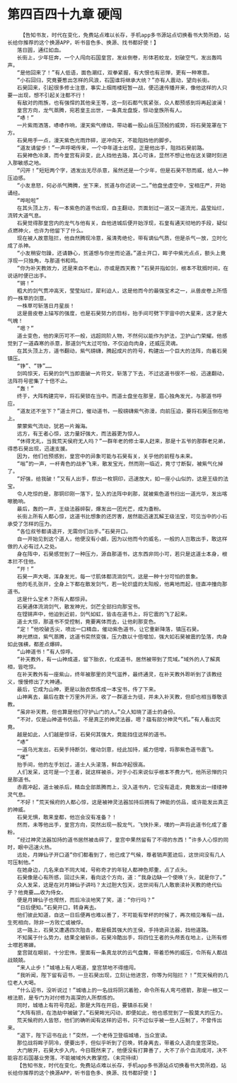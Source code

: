 # 第四百四十九章 硬闯
        【告知书友，时代在变化，免费站点难以长存，手机app多书源站点切换看书大势所趋，站长给你推荐的这个换源APP，听书音色多、换源、找书都好使！】
       落日圆，通红如血。
       长街上，少年狂奔，一个人闯向石国皇宫，发丝倒卷，形体若蛟龙，划破空气，发出轰鸣声。
       “是他回来了！”有人低语，面色潮红，双拳紧握，有大恨也有忌惮，更有一种寒意。
       “小石回归，究竟要惹出怎样的风浪，石国谁将继承大统？”亦有人震动，望向长街。
       石昊回来，引起很多修士注意，事实上烟雨楼短暂一战，便迅速传播开来，像他这样的人只要一出现，想不引起关注都不行！
       有敌对的雨族，也有强悍的其他亲王等，这一刻石都气氛紧张，众人都预感到将再起波澜！
       皇宫方向，龙气蒸腾，宛若皇主出世，一条真龙盘旋，惊动皇族所有人。
       “哧！”
       一片紫雨洒落，哧哧作响，漫天紫气缭绕，带动着一股山岳压顶般的威势，将石昊笼罩在下方。
       石昊用手一点，漫天紫色光雨炸碎，逆冲向天，不能阻挡他的脚步。
       “道友请留步！”一声呼喝传来，一个中年道士出现，正是他出手，阻挡石昊前路。
       石昊神色冷漠，而今皇宫有异变，此人挡他去路，其心可诛，显然不想让他在这关键时刻进入那敏感之地。
       “闪开！”短短两个字，透发出无尽杀意，虽然还是一个少年，但是石昊不怒而威，给人一种压迫感。
       “小友息怒，何必杀气腾腾，坐下来，贫道与你述说一二。”他盘坐虚空中，宝相庄严，开始诵经。
       “哗啦啦”
       在其头顶上方，有一本紫色的道书出现，自主翻动，页面划过一道又一道流光，晶莹灿烂，流转大道气息。
       石昊觉得那皇宫内的龙气与他有关，自他进城后便开始浮现，石皇有通天彻地的手段，疑似点燃神火，也许为他留下了什么。
       现在被人故意阻拦，他自然腾现冷意，虽清秀绝伦，带有谪仙气质，但是杀气一放，立时化成了杀神。
       “小友稍安勿躁，还请静心，贫道想与你坐而论道。”道士开口，眸子中紫光点点，额头上竟浮现一只独角，与那道书和鸣。
       “你为补天教效力，还是来自不老山，亦或是西天教？”石昊并指如剑，根本不耽搁时间，在说话时便已出手。
       “锵！”
       粗大的剑气贯冲高天，莹莹灿烂，犀利迫人，这是他而今的最强宝术之一，从兽皮卷上所悟的一株草的剑意。
       一株草可斩落日月星辰！
       这是兽皮卷上描写的强度，也是石昊努力的目标，抬手间可劈下宇宙中的大星来，这才是大气魄！
       “嗯？”
       道士变色，他的来历可不一般，远超同阶人物，不然何以能作为护法，卫护山门荣耀。他感觉到了一道森寒的杀意，那道剑气太过可怕，不仅迫向肉身，还威压灵魂。
       在其头顶上方，道书翻动，紫气磅礴，腾起成片的符号，构建出一个巨大的法阵，向着石昊镇压。
       “铮”、“铮”……
       剑鸣惊天，石昊的剑气当即震破一片符文，斩落了下去，不过这道书很不一般，迅速翻动，法阵符号密集了十倍不止。
       “轰！”
       终于，大阵构建完毕，将石昊锁在当中。而道士盘坐在那里，眉心独角发光，与那道书呼应。
       “道友还不坐下？”道士开口，催动道书，一股磅礴紫气弥漫，向前压迫，要将石昊压倒在地上。
       蒙蒙紫气流动，犹若一片瀚海。
       远方，有王者心惊，这力量好强大，而法器更为惊人。
       “休得无礼，当我荒天侯府无人吗？”一群年老的修士率人赶来，那是十五爷的那群老兄弟，得悉石昊出现，迅速支援。
       因为，他们也预感到，皇宫中的异象可能与石昊有关，关乎他的前程与未来。
       “嗡”的一声，一杆青色的战矛飞来，散发宝光，然而刚一临近，竟寸寸断裂，被紫气化掉了。
       “好强，给我破！”又有人出手，祭出一枚铜印，迅速放大，如一座小山似的，这是王级的法宝。
       令人吃惊的是，那铜印刚一落下，坠入的法阵中刹那，就被紫色道书扫出一道光华，发出喀嚓脆响。
       最后，轰的一声，王级法器碎裂，爆发出一团光芒，成为齑粉。
       长街上所有人都心惊，这道书比想象的还厉害，居然能迅速瓦解王级法宝，可见当中的小石承受了怎样的压力。
       “各位叔爷都请退开，无需你们出手。”石昊开口。
       自一开始见到这个道人，他便没有小觑，因为以他而今的威名，一般的人岂敢出手，敢这样做的人必有过人之处。
       身在阵中，石昊感觉到了一种压力，源自那道书，这东西非同小可，若只是这道士本身，根本拦不住他。
       “开！”
       石昊一声大喝，浑身发光，每一寸肌体都流淌剑气，这是一种十分可怕的景象。
       他的毛孔张开，全身上下都在散发剑气，若一轮炽盛的太阳般，他离地而起，径直冲撞向那道书。
       这是什么宝术？所有人都惊异。
       石昊通体流淌剑气，散发神光，剑芒全部扫向那宝书。
       在铿锵声中，他迫到近前，剑气如虹，皆击在道书上，将它震的飞了起来。
       道士大惊，那道书不受控制，竟要离体而去，让他刹那变色。
       “定！”他咬破舌尖，喷出一口精血，催动紫色道书，让它重新降落，镇压石昊。
       神光燃烧，紫气蒸腾，这道书突然变强，压力数以十倍增加，强大如石昊被震的坠落，肉身如此强横，都差点爆碎。
       “山神道书！”有人惊呼。
       “补天教外，有一山神成道，留下胎衣，化成道书，居然被带到了荒域。”域外的人了解真相，皆吃惊。
       在补天教外有一座紫山，终年被那里的灵气滋养，最终通灵，在补天教外聆听到了该教经义，慢慢修出了大神通。
       最后，它成为山神，更是以胎衣祭炼成一本宝书，传了下来。
       山神离去，最后在数十万里外开派，收了一群道士为徒，并未入补天教，但却也相当尊敬该教。
       “虽非补天教，但也算是他们守护山门的人。”众人知晓了道士的身份。
       “不对，仅是山神道书仿品，不是真正的神灵法器，嗯？蕴有部分神灵气机。”有人看出究竟。
       越是如此，人们越是惊讶，石昊何其强大，竟能挡住这样的道书。
       “哧”
       一道乌光发出，石昊手持断剑，催动剑意，经此加持，威力倍增，将那紫色道书震飞。
       “噗”
       抬手间，他的左手划过，道士人头滚落，鲜血冲起很高。
       人们发呆，这可是一个王者，就这样被杀，对于小石来说似乎根本不费力气，他所忌惮的只是那道书。
       赤霞冲起，道士被杀后，精血全部蒸腾而上，没入道书内，它没有退走，竟散发出一缕缕神灵气息。
       “不好！”荒天候府的人都心惊，这是被神灵法器加持后拥有了神能的仿品，或许能发出真正的神威。
       石昊无惧，敢来皇都，他岂会没有准备？！
       然而，未等他出手，皇宫方向，突然出现一股龙气，飞快扑来，噗的一声将此道书化成了齑粉。
       “经过神灵法器加持的道书居然被击碎了，皇宫中果然留有了不得的东西！”许多人心惊的同时，眼中迅速火热。
       远处，月婵仙子开口道“你们都看到了，他已成了气候，尊者销声匿迹后，这世间没有几人可压制他。”
       在她身边，几名来自不同大域，号称奇才的年轻人都神色郑重，点了点头。
       石昊像是心有所感，回过头来，看向这个方向，道：“我身边缺一个使唤丫头，就是你了。”
       众人发呆，这是在对月婵仙子讲吗？太过胆大包天，这世间有几人敢亵渎补天教的绝代仙子？他竟要……收为侍女。
       便是月婵仙子也愕然，而后冷淡地笑了笑，道：“你行吗？”
       “日后便知。”石昊开口，转身离去。
       他们彼此知道，自这一日后便再也难以善了，不可能有举杯的时候了，再次相见唯有一战，生死相向，除非一方败亡或被俘。
       这一路上，石昊又遭遇四次阻击，都是极其强大的王侯，手持诡异法器，挡他道路。
       不知属于什么势力，结果全被斩杀，石昊冷酷出手，将四位王者的头颅丢在地上，让所有修士噤若寒蝉。
       皇宫就在眼前，十分宏伟，里面有一条真龙状的云气盘舞，带着恐怖的威压，令所有人都战战兢兢。
       “来人止步！”城墙上有人喝道，皇宫禁地不得擅闯。
       “我听闻，陛下留有诏书，一旦石昊出现，立刻让他进宫，你等为何阻拦？！”荒天候府的几位老人大喝。
       “什么诏书，没听说过！”城墙上的一名战将阴沉着脸，命令所有人弯弓搭箭，那是一根又一根法箭，是专门为对付修为高深的人所祭炼的。
       同时，城墙上有符号亮起，那是大阵在开启，要镇杀石昊！
       “大阵有损，在浩劫中被破了。”石昊眸光闪动，即便如此，他也感觉到了一股莫大的压力。
       荒天候府的人皆怒，他们的确听闻有这样的诏书，只不过似乎被一些人压制了，不曾传出来。
       “退下，陛下诏书在此！”突然，一个老侍卫登临城墙，当众宣读。
       那位战将眸子阴冷，便要出手，但似乎听到了召唤，转身离去，带着众人退向皇宫深处。
       大门敞开，石昊大步入内，今日既然来了，他便没有打算善了，大不了杀个血流成河，决不能容忍石国基业旁落，不能被域外大教掌控。（未完待续）
       【告知书友，时代在变化，免费站点难以长存，手机app多书源站点切换看书大势所趋，站长给你推荐的这个换源APP，听书音色多、换源、找书都好使！】
